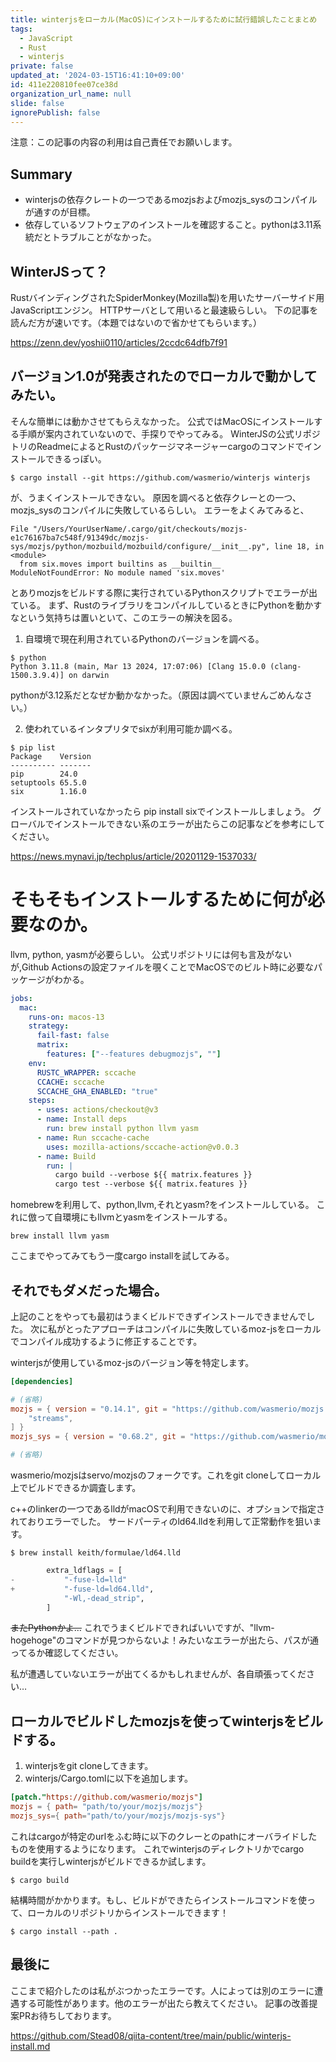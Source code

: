 ```yaml
---
title: winterjsをローカル(MacOS)にインストールするために試行錯誤したことまとめ
tags:
  - JavaScript
  - Rust
  - winterjs
private: false
updated_at: '2024-03-15T16:41:10+09:00'
id: 411e220810fee07ce38d
organization_url_name: null
slide: false
ignorePublish: false
---
```


注意：この記事の内容の利用は自己責任でお願いします。
## Summary
- winterjsの依存クレートの一つであるmozjsおよびmozjs_sysのコンパイルが通すのが目標。
- 依存しているソフトウェアのインストールを確認すること。pythonは3.11系統だとトラブルことがなかった。

## WinterJSって？
RustバインディングされたSpiderMonkey(Mozilla製)を用いたサーバーサイド用JavaScriptエンジン。
HTTPサーバとして用いると最速級らしい。
下の記事を読んだ方が速いです。（本題ではないので省かせてもらいます。）

https://zenn.dev/yoshii0110/articles/2ccdc64dfb7f91

## バージョン1.0が発表されたのでローカルで動かしてみたい。
そんな簡単には動かさせてもらえなかった。
公式ではMacOSにインストールする手順が案内されていないので、手探りでやってみる。
WinterJSの公式リポジトリのReadmeによるとRustのパッケージマネージャーcargoのコマンドでインストールできるっぽい。

```shell
$ cargo install --git https://github.com/wasmerio/winterjs winterjs
```

が、うまくインストールできない。
原因を調べると依存クレーとの一つ、mozjs_sysのコンパイルに失敗しているらしい。
エラーをよくみてみると、
```shell
File "/Users/YourUserName/.cargo/git/checkouts/mozjs-e1c76167ba7c548f/91349dc/mozjs-sys/mozjs/python/mozbuild/mozbuild/configure/__init__.py", line 18, in <module>
  from six.moves import builtins as __builtin__
ModuleNotFoundError: No module named 'six.moves'
```
とありmozjsをビルドする際に実行されているPythonスクリプトでエラーが出ている。
まず、RustのライブラリをコンパイルしているときにPythonを動かすなという気持ちは置いといて、このエラーの解決を図る。
1. 自環境で現在利用されているPythonのバージョンを調べる。
```shell
$ python
Python 3.11.8 (main, Mar 13 2024, 17:07:06) [Clang 15.0.0 (clang-1500.3.9.4)] on darwin
```
pythonが3.12系だとなぜか動かなかった。（原因は調べていませんごめんなさい。）

2. 使われているインタプリタでsixが利用可能か調べる。

```shell
$ pip list
Package    Version
---------- -------
pip        24.0
setuptools 65.5.0
six        1.16.0
```
インストールされていなかったら pip install sixでインストールしましょう。
グローバルでインストールできない系のエラーが出たらこの記事などを参考にしてください。

https://news.mynavi.jp/techplus/article/20201129-1537033/

# そもそもインストールするために何が必要なのか。
llvm, python, yasmが必要らしい。
公式リポジトリには何も言及がないが,Github Actionsの設定ファイルを覗くことでMacOSでのビルト時に必要なパッケージがわかる。

```yaml:winterjs/.github/workflows/rust.yml
jobs:
  mac:
    runs-on: macos-13
    strategy:
      fail-fast: false
      matrix:
        features: ["--features debugmozjs", ""]
    env:
      RUSTC_WRAPPER: sccache
      CCACHE: sccache
      SCCACHE_GHA_ENABLED: "true"
    steps:
      - uses: actions/checkout@v3
      - name: Install deps
        run: brew install python llvm yasm
      - name: Run sccache-cache
        uses: mozilla-actions/sccache-action@v0.0.3
      - name: Build
        run: |
          cargo build --verbose ${{ matrix.features }}
          cargo test --verbose ${{ matrix.features }}
```

homebrewを利用して、python,llvm,それとyasm?をインストールしている。
これに倣って自環境にもllvmとyasmをインストールする。
```shell
brew install llvm yasm
```

ここまでやってみてもう一度cargo installを試してみる。

## それでもダメだった場合。
上記のことをやっても最初はうまくビルドできずインストールできませんでした。
次に私がとったアプローチはコンパイルに失敗しているmoz-jsをローカルでコンパイル成功するように修正することです。

winterjsが使用しているmoz-jsのバージョン等を特定します。
```toml:winterjs/Cargo.toml
[dependencies]

# (省略)
mozjs = { version = "0.14.1", git = "https://github.com/wasmerio/mozjs.git", branch = "wasi-gecko", features = [
    "streams",
] }
mozjs_sys = { version = "0.68.2", git = "https://github.com/wasmerio/mozjs.git", branch = "wasi-gecko" }

# (省略)
```
wasmerio/mozjsはservo/mozjsのフォークです。これをgit cloneしてローカル上でビルドできるか調査します。

c++のlinkerの一つであるlldがmacOSで利用できないのに、オプションで指定されておりエラーでした。
サードパーティのld64.lldを利用して正常動作を狙います。
```shell
$ brew install keith/formulae/ld64.lld
```

```diff_shell:mozjs/mozjs-sys/mozjs/build/build-clang/build-clang.py
        extra_ldflags = [
-           "-fuse-ld=lld"
+           "-fuse-ld=ld64.lld",
            "-Wl,-dead_strip",
        ]
```
~~またPythonかよ…~~
これでうまくビルドできればいいですが、"llvm-hogehoge"のコマンドが見つからないよ！みたいなエラーが出たら、パスが通ってるか確認してください。

私が遭遇していないエラーが出てくるかもしれませんが、各自頑張ってください…

## ローカルでビルドしたmozjsを使ってwinterjsをビルドする。
1. winterjsをgit cloneしてきます。
2. winterjs/Cargo.tomlに以下を追加します。
```toml:winterjs/Cargo.toml
[patch."https://github.com/wasmerio/mozjs"]
mozjs = { path= "path/to/your/mozjs/mozjs"}
mozjs_sys={ path="path/to/your/mozjs/mozjs-sys"}
```
これはcargoが特定のurlをふむ時に以下のクレーとのpathにオーバライドしたものを使用するようになります。
これでwinterjsのディレクトリかでcargo buildを実行しwinterjsがビルドできるか試します。

```shell:winterjs
$ cargo build
```

結構時間がかかります。もし、ビルドができたらインストールコマンドを使って、ローカルのリポジトリからインストールできます！
```shell:winterjs
$ cargo install --path .
```

## 最後に
ここまで紹介したのは私がぶつかったエラーです。人によっては別のエラーに遭遇する可能性があります。他のエラーが出たら教えてください。
記事の改善提案PRお待ちしております。

https://github.com/Stead08/qiita-content/tree/main/public/winterjs-install.md
